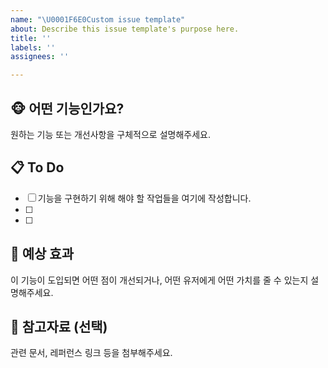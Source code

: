 ```yaml
---
name: "\U0001F6E0Custom issue template"
about: Describe this issue template's purpose here.
title: ''
labels: ''
assignees: ''

---
```


## 🐵 어떤 기능인가요?
원하는 기능 또는 개선사항을 구체적으로 설명해주세요.

## 📋 To Do
- [ ] 기능을 구현하기 위해 해야 할 작업들을 여기에 작성합니다.
- [ ]
- [ ]

## 🤔 예상 효과
이 기능이 도입되면 어떤 점이 개선되거나, 어떤 유저에게 어떤 가치를 줄 수 있는지 설명해주세요.

## 📌 참고자료 (선택)
관련 문서, 레퍼런스 링크 등을 첨부해주세요.

